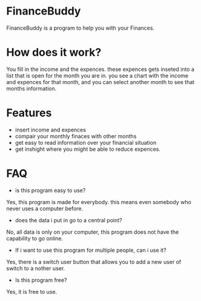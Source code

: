 # FinanceBuddy
FinanceBuddy is a program to help you with your Finances.

# How does it work?
You fill in the income and the expences.
these expences gets inseted into a list that is open for the month you are in.
you see a chart with the income and expences for that month, and you can select another month to see that months information.

# Features
* insert income and expences
* compair your monthly finaces with other months
* get easy to read information over your financial situation
* get inshight where you might be able to reduce expences.

# FAQ

* is this program easy to use?

Yes, this program is made for everybody. this means even somebody who never uses a computer before.

* does the data i put in go to a central point?

No, all data is only on your computer, this program does not have the capability to go online.

* If i want to use this program for multiple people, can i use it?

Yes, there is a switch user button that allows you to add a new user of switch to a nother user.

* Is this program free?

Yes, it is free to use.
